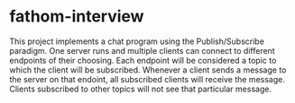 # fathom-interview

This project implements a chat program using the Publish/Subscribe paradigm. One server runs and multiple clients can connect to different endpoints of their choosing. Each endpoint will be considered a topic to which the client will be subscribed. Whenever a client sends a message to the server on that endoint, all subscribed clients will receive the message. Clients subscribed to other topics will not see that particular message.